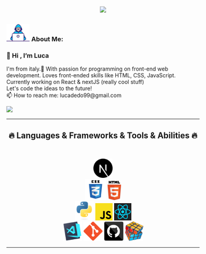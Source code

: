 


<!--<img align="right" src="https://visitor-badge.laobi.icu/badge?page_id=lucadedo" alt="lucadedo">--!>
<!-- [![Typing SVG](https://readme-typing-svg.herokuapp.com?center=true&lines=This+is+HalemoGPA;Nice+to+meet+you+%F0%9F%91%8B)](https://git.io/typing-svg)       -->

<h1 align="center">
  <a href="https://git.io/typing-svg">
    <img src="https://readme-typing-svg.herokuapp.com/?lines=This+is+Lucadedo;Nice+to+meet+you+%F0%9F%91%8B&center=true&size=30">
  </a>
</h1>
   
###  <img src="/images/Developer.gif" alt="developer gif"  height="45px">  About Me:
<p align="center">
  <h3>👋 Hi , I’m Luca </h3>
  I'm from italy.👀  With passion for programming on front-end web development. Loves front-ended skills like HTML, CSS, JavaScript. 
  <br>
  Currently working on React & nextJS (really cool stuff)
  <br>
  Let's code the ideas to the future!
  <br>
  📫 How to reach me: lucadedo99@gmail.com
  <br>
  
 
  
  
</p>
<a href="mailto:lucadedo99@gmail.com"><img src="https://img.shields.io/badge/Gmail-D14836?style=for-the-badge&logo=gmail&logoColor=white" height=23></a> 
<hr>
<h2 align="center">🔥 Languages & Frameworks & Tools & Abilities 🔥</h2><br>
<p align="center">


  <img title="NextJS" height="50" src="images/nextjs-icon.svg">
   <br>
    <img title="CSS" height="55" src="images/css.svg">
   <img title="HTML5" height="50" src="images/html5.svg">
     <br>
    <img title="Python" height="50" src="images/python-original.svg">
   <img title="Javascript" height="45" src="images/javascript.svg">
    <img title="React" height="45" src="images/react.png">
     <br>
       <img title="Visual Studio Code" height="50" src="images/vscode.png">
    <img title="Git" height="50" src="images/git-original.svg">
    <img title="GitHub" height="50" src="images/github.svg">
    <img title="Problem Solving" height="50" src="images/problemSolving.png">

</p>
<hr>



<!---
lucadedo/lucadedo is a ✨ special ✨ repository because its `README.md` (this file) appears on your GitHub profile.
You can click the Preview link to take a look at your changes.
--->
